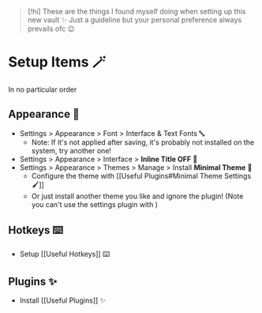 
> [!hi]
> These are the things I found myself doing when setting up this new vault ✨
Just a guideline but your personal preference always prevails ofc 😉

# Setup Items 🪄

In no particular order

## Appearance 🎨
- Settings > Appearance > Font > Interface & Text Fonts 🔤
	- Note: If it's not applied after saving, it's probably not installed on the system, try another one!
- Settings > Appearance > Interface > **Inline Title OFF** 🎨
- Settings > Appearance > Themes > Manage > Install **Minimal Theme** 🎨
	- Configure the theme with [[Useful Plugins#Minimal Theme Settings 🖌️]]
	- Or just install another theme you like and ignore the plugin! (Note you can't use the settings plugin with )
## Hotkeys ⌨️
- Setup [[Useful Hotkeys]] ⌨️
## Plugins ✨
- Install [[Useful Plugins]] ✨